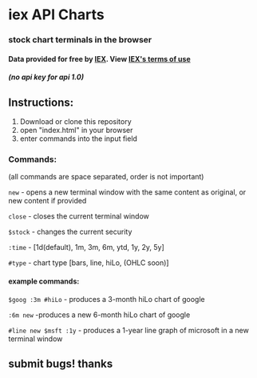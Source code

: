 # iex API Charts
### stock chart terminals in the browser

#### Data provided for free by [IEX](https://iextrading.com/developer). View [IEX's terms of use](https://iextrading.com/api-exhibit-a/) 
##### (no api key for api 1.0)

## Instructions:

1. Download or clone this repository
2. open "index.html" in your browser
3. enter commands into the input field

### Commands: 
(all commands are space separated, order is not important)

`new` - opens a new terminal window with the same content as original, or new content if provided

`close` - closes the current terminal window

`$stock` - changes the current security

`:time` - [1d(default), 1m, 3m, 6m, ytd, 1y, 2y, 5y]

`#type` - chart type [bars, line, hiLo, (OHLC soon)]

#### example commands: 

`$goog :3m #hiLo` - produces a 3-month hiLo  chart of google

`:6m new` -produces a new 6-month hiLo chart of google

`#line new $msft :1y` - produces a 1-year line graph of microsoft in a new terminal window

## submit bugs! thanks
